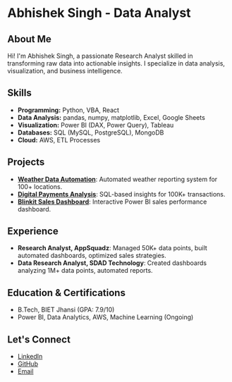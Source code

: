 # Abhishek Singh - Data Analyst

## About Me
Hi! I'm Abhishek Singh, a passionate Research Analyst skilled in transforming raw data into actionable insights. I specialize in data analysis, visualization, and business intelligence.

## Skills
- **Programming:** Python, VBA, React
- **Data Analysis:** pandas, numpy, matplotlib, Excel, Google Sheets
- **Visualization:** Power BI (DAX, Power Query), Tableau
- **Databases:** SQL (MySQL, PostgreSQL), MongoDB
- **Cloud:** AWS, ETL Processes

## Projects
- **[Weather Data Automation](https://github.com/100abhishek/Weather-Data-Automation)**: Automated weather reporting system for 100+ locations.
- **[Digital Payments Analysis](https://github.com/100abhishek/Digital-Payments-Performance-Analysis)**: SQL-based insights for 100K+ transactions.
- **[Blinkit Sales Dashboard](https://github.com/100abhishek/Blinkit-Sales-Performance-Dashboard)**: Interactive Power BI sales performance dashboard.

## Experience
- **Research Analyst, AppSquadz**: Managed 50K+ data points, built automated dashboards, optimized sales strategies.
- **Data Research Analyst, SDAD Technology**: Created dashboards analyzing 1M+ data points, automated reports.

## Education & Certifications
- B.Tech, BIET Jhansi (GPA: 7.9/10)
- Power BI, Data Analytics, AWS, Machine Learning (Ongoing)

## Let's Connect
- [LinkedIn](https://www.linkedin.com/in/abhishek-singh-2004b014b/)  
- [GitHub](https://github.com/100abhishek)  
- [Email](mailto:abhiabhisheksingh100@gmail.com)

